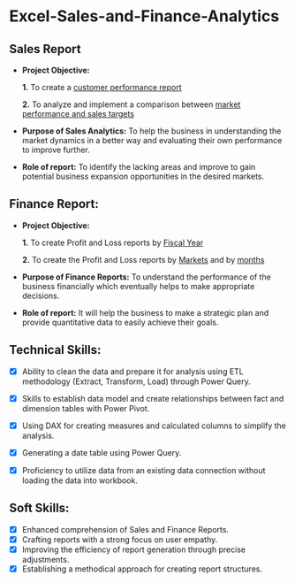 # Excel-Sales-and-Finance-Analytics

## Sales Report

- **Project Objective:**

    **1.** To create a [customer performance report](https://github.com/priyabrata1310/Excel-Sales-Analytics/blob/main/Customer%20Performance%20Report.pdf)

    **2.** To analyze and implement a comparison between [market performance and sales targets](https://github.com/priyabrata1310/Excel-Sales-Analytics/blob/main/Customer%20Performance%20Report.pdf)

- **Purpose of Sales Analytics:** To help the business in understanding the market dynamics in a better way and evaluating their own performance to improve further.

- **Role of report:** To identify the lacking areas and improve to gain potential business expansion opportunities in the desired markets.


## Finance Report:

- **Project Objective:**

    **1.** To create Profit and Loss reports by [Fiscal Year](https://github.com/priyabrata1310/Excel-Sales-Analytics/blob/main/P%26L%20Statement%20by%20Fiscal%20Year.pdf)

    **2.** To create the Profit and Loss reports by [Markets](https://github.com/priyabrata1310/Excel-Sales-Analytics/blob/main/P%26L%20Statement%20by%20Markets.pdf) and by [months](https://github.com/priyabrata1310/Excel-Sales-Analytics/blob/main/P%26L%20Statement%20by%20Months.pdf)

- **Purpose of Finance Reports:** To understand the performance of the business financially which eventually helps to make appropriate decisions.

- **Role of report:** It will help the business to make a strategic plan and provide quantitative data to easily achieve their goals.

## Technical Skills:
- [x] Ability to clean the data and prepare it for analysis using ETL methodology (Extract, Transform, Load) through Power Query.
- [x] Skills to establish data model and create relationships between fact and dimension tables with Power Pivot.
- [x] Using DAX for creating measures and calculated columns to simplify the analysis.
- [x] Generating a date table using Power Query.
- [x] Proficiency to utilize data from an existing data connection without loading the data into workbook.


## Soft Skills:
- [x]	Enhanced comprehension of Sales and Finance Reports.
- [x]	Crafting reports with a strong focus on user empathy.
- [x]	Improving the efficiency of report generation through precise adjustments.
- [x]	Establishing a methodical approach for creating report structures.
